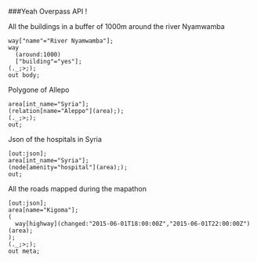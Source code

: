 ###Yeah Overpass API !

All the buildings in a buffer of 1000m around the river Nyamwamba

```
way["name"="River Nyamwamba"];
way
  (around:1000)
  ["building"="yes"];
(._;>;);
out body;
```

Polygone of Allepo

````
area[int_name="Syria"];
(relation[name="Aleppo"](area););
(._;>;);
out;
````

Json of the hospitals in Syria

```
[out:json];
area[int_name="Syria"];
(node[amenity="hospital"](area););
out;
```

All the roads mapped during the mapathon

```
[out:json];
area[name="Kigoma"];
(
  way[highway](changed:"2015-06-01T18:00:00Z","2015-06-01T22:00:00Z")(area);
);
(._;>;);
out meta;
```
